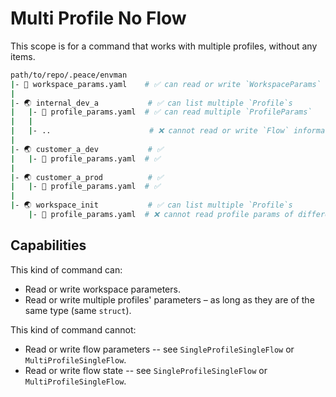 # Multi Profile No Flow

This scope is for a command that works with multiple profiles, without any items.

```bash
path/to/repo/.peace/envman
|- 📝 workspace_params.yaml    # ✅ can read or write `WorkspaceParams`
|
|- 🌏 internal_dev_a           # ✅ can list multiple `Profile`s
|   |- 📝 profile_params.yaml  # ✅ can read multiple `ProfileParams`
|   |
|   |- ..                      # ❌ cannot read or write `Flow` information
|
|- 🌏 customer_a_dev           # ✅
|   |- 📝 profile_params.yaml  # ✅
|
|- 🌏 customer_a_prod          # ✅
|   |- 📝 profile_params.yaml  # ✅
|
|- 🌏 workspace_init           # ✅ can list multiple `Profile`s
    |- 📝 profile_params.yaml  # ❌ cannot read profile params of different underlying type
```

## Capabilities

This kind of command can:

* Read or write workspace parameters.
* Read or write multiple profiles' parameters &ndash; as long as they are of the same type (same `struct`).

This kind of command cannot:

* Read or write flow parameters -- see `SingleProfileSingleFlow` or
  `MultiProfileSingleFlow`.
* Read or write flow state -- see `SingleProfileSingleFlow` or
  `MultiProfileSingleFlow`.

